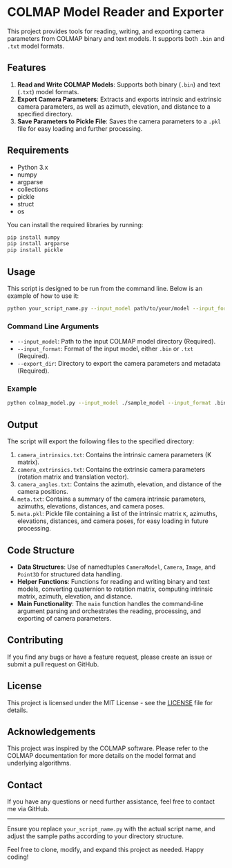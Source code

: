 
# COLMAP Model Reader and Exporter

This project provides tools for reading, writing, and exporting camera parameters from COLMAP binary and text models. It supports both `.bin` and `.txt` model formats.

## Features

1. **Read and Write COLMAP Models**: Supports both binary (`.bin`) and text (`.txt`) model formats.
2. **Export Camera Parameters**: Extracts and exports intrinsic and extrinsic camera parameters, as well as azimuth, elevation, and distance to a specified directory.
3. **Save Parameters to Pickle File**: Saves the camera parameters to a `.pkl` file for easy loading and further processing.

## Requirements

- Python 3.x
- numpy
- argparse
- collections
- pickle
- struct
- os

You can install the required libraries by running:
```bash
pip install numpy
pip install argparse
pip install pickle
```

## Usage

This script is designed to be run from the command line. Below is an example of how to use it:

```bash
python your_script_name.py --input_model path/to/your/model --input_format .bin --export_dir path/to/export/directory
```

### Command Line Arguments

- `--input_model`: Path to the input COLMAP model directory (Required).
- `--input_format`: Format of the input model, either `.bin` or `.txt` (Required).
- `--export_dir`: Directory to export the camera parameters and metadata (Required).

### Example

```bash
python colmap_model.py --input_model ./sample_model --input_format .bin --export_dir ./exported_params
```

## Output

The script will export the following files to the specified directory:

1. `camera_intrinsics.txt`: Contains the intrinsic camera parameters (K matrix).
2. `camera_extrinsics.txt`: Contains the extrinsic camera parameters (rotation matrix and translation vector).
3. `camera_angles.txt`: Contains the azimuth, elevation, and distance of the camera positions.
4. `meta.txt`: Contains a summary of the camera intrinsic parameters, azimuths, elevations, distances, and camera poses.
5. `meta.pkl`: Pickle file containing a list of the intrinsic matrix `K`, azimuths, elevations, distances, and camera poses, for easy loading in future processing.

## Code Structure

- **Data Structures**: Use of namedtuples `CameraModel`, `Camera`, `Image`, and `Point3D` for structured data handling.
- **Helper Functions**: Functions for reading and writing binary and text models, converting quaternion to rotation matrix, computing intrinsic matrix, azimuth, elevation, and distance.
- **Main Functionality**: The `main` function handles the command-line argument parsing and orchestrates the reading, processing, and exporting of camera parameters.

## Contributing

If you find any bugs or have a feature request, please create an issue or submit a pull request on GitHub.

## License

This project is licensed under the MIT License - see the [LICENSE](LICENSE) file for details.

## Acknowledgements

This project was inspired by the COLMAP software. Please refer to the COLMAP documentation for more details on the model format and underlying algorithms.

## Contact

If you have any questions or need further assistance, feel free to contact me via GitHub.

---

Ensure you replace `your_script_name.py` with the actual script name, and adjust the sample paths according to your directory structure.

Feel free to clone, modify, and expand this project as needed. Happy coding!

